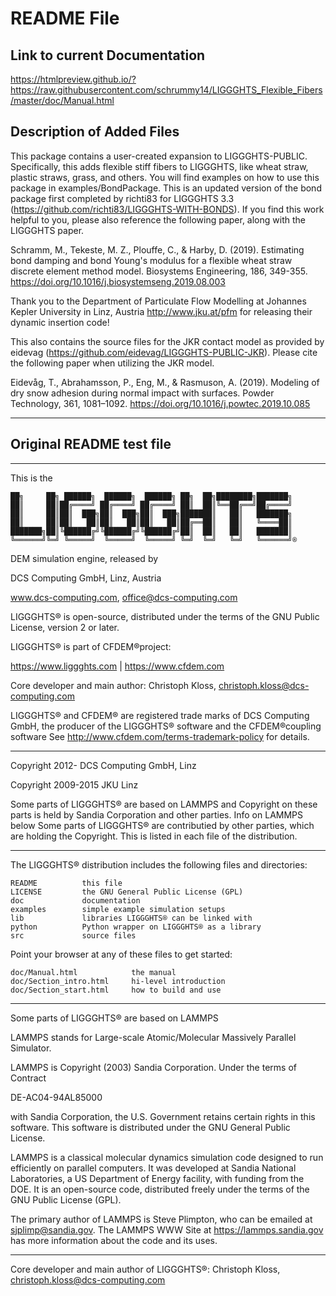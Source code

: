 # README File

## Link to current Documentation

https://htmlpreview.github.io/?https://raw.githubusercontent.com/schrummy14/LIGGGHTS_Flexible_Fibers/master/doc/Manual.html

## Description of Added Files

This package contains a user-created expansion to LIGGGHTS-PUBLIC.
Specifically, this adds flexible stiff fibers to LIGGGHTS, like wheat
straw, plastic straws, grass, and others. You will find examples on
how to use this package in examples/BondPackage. This is an updated
version of the bond package first completed by richti83 for LIGGGHTS
3.3 (https://github.com/richti83/LIGGGHTS-WITH-BONDS). If you find
this work helpful to you, please also reference the following paper,
along with the LIGGGHTS paper.

Schramm, M., Tekeste, M. Z., Plouffe, C., & Harby, D. (2019).
Estimating bond damping and bond Young's modulus for a flexible wheat
straw discrete element method model. Biosystems Engineering, 186,
349-355. https://doi.org/10.1016/j.biosystemseng.2019.08.003

Thank you to the Department of Particulate Flow Modelling at Johannes 
Kepler University in Linz, Austria http://www.jku.at/pfm for releasing 
their dynamic insertion code!

This also contains the source files for the JKR contact model as
provided by eidevag (https://github.com/eidevag/LIGGGHTS-PUBLIC-JKR).
Please cite the following paper when utilizing the JKR model.

Eidevåg, T., Abrahamsson, P., Eng, M., & Rasmuson, A. (2019). 
Modeling of dry snow adhesion during normal impact with surfaces. 
Powder Technology, 361, 1081–1092. https://doi.org/10.1016/j.powtec.2019.10.085

----------------------------------------------------------------------

## Original README test file

----------------------------------------------------------------------
This is the

```text
██╗     ██╗ ██████╗  ██████╗  ██████╗ ██╗  ██╗████████╗███████╗
██║     ██║██╔════╝ ██╔════╝ ██╔════╝ ██║  ██║╚══██╔══╝██╔════╝
██║     ██║██║  ███╗██║  ███╗██║  ███╗███████║   ██║   ███████╗
██║     ██║██║   ██║██║   ██║██║   ██║██╔══██║   ██║   ╚════██║
███████╗██║╚██████╔╝╚██████╔╝╚██████╔╝██║  ██║   ██║   ███████║
╚══════╝╚═╝ ╚═════╝  ╚═════╝  ╚═════╝ ╚═╝  ╚═╝   ╚═╝   ╚══════╝®
```

DEM simulation engine, released by 

DCS Computing GmbH, Linz, Austria

www.dcs-computing.com, office@dcs-computing.com

LIGGGHTS® is open-source, distributed under the terms of the GNU Public
License, version 2 or later.

LIGGGHTS® is part of CFDEM®project:

<https://www.liggghts.com> | <https://www.cfdem.com>

Core developer and main author:
Christoph Kloss, christoph.kloss@dcs-computing.com

LIGGGHTS® and CFDEM® are registered trade marks of DCS Computing GmbH,
the producer of the LIGGGHTS® software and the CFDEM®coupling software
See <http://www.cfdem.com/terms-trademark-policy> for details.

----------------------------------------------------------------------

Copyright 2012-     DCS Computing GmbH, Linz

Copyright 2009-2015 JKU Linz

Some parts of LIGGGHTS® are based on LAMMPS and Copyright on these
parts is held by Sandia Corporation and other parties. Info on LAMMPS below
Some parts of LIGGGHTS® are contributied by other parties, which are
holding the Copyright. This is listed in each file of the distribution.

----------------------------------------------------------------------

The LIGGGHTS® distribution includes the following files and directories:

```text
README          this file
LICENSE         the GNU General Public License (GPL)
doc             documentation
examples        simple example simulation setups
lib             libraries LIGGGHTS® can be linked with
python          Python wrapper on LIGGGHTS® as a library
src             source files
```

Point your browser at any of these files to get started:

```text
doc/Manual.html            the manual
doc/Section_intro.html     hi-level introduction
doc/Section_start.html     how to build and use
```

----------------------------------------------------------------------

Some parts of LIGGGHTS® are based on LAMMPS

LAMMPS stands for Large-scale Atomic/Molecular Massively Parallel
Simulator.

LAMMPS is Copyright (2003) Sandia Corporation.  Under the terms of Contract

DE-AC04-94AL85000

with Sandia Corporation, the U.S. Government retains
certain rights in this software.  This software is distributed under
the GNU General Public License.

LAMMPS is a classical molecular dynamics simulation code designed to
run efficiently on parallel computers.  It was developed at Sandia
National Laboratories, a US Department of Energy facility, with
funding from the DOE.  It is an open-source code, distributed freely
under the terms of the GNU Public License (GPL).

The primary author of LAMMPS is Steve Plimpton, who can be emailed
at sjplimp@sandia.gov.  The LAMMPS WWW Site at <https://lammps.sandia.gov> has
more information about the code and its uses.

----------------------------------------------------------------------

Core developer and main author of LIGGGHTS®:
Christoph Kloss, christoph.kloss@dcs-computing.com

